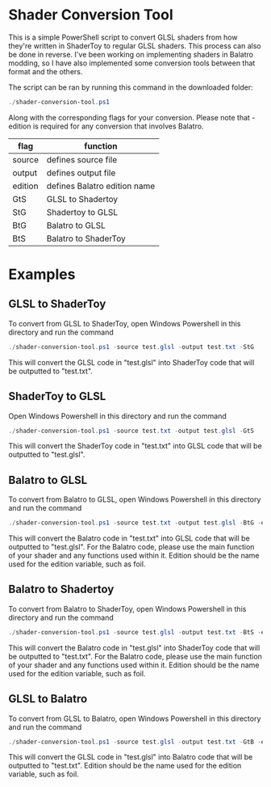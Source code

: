 # Shader Conversion Tool
 
This is a simple PowerShell script to convert GLSL shaders from how they're written in ShaderToy to regular GLSL shaders. This process can also be done in reverse. I've been working on implementing shaders in Balatro modding, so I have also implemented some conversion tools between that format and the others.

The script can be ran by running this command in the downloaded folder:
```powershell
./shader-conversion-tool.ps1
```
Along with the corresponding flags for your conversion. Please note that -edition is required for any conversion that involves Balatro.

|flag|function|
|--|--|
| source | defines source file|
| output | defines output file |
| edition | defines Balatro edition name |
| GtS | GLSL to Shadertoy |
| StG | Shadertoy to GLSL |
| BtG | Balatro to GLSL |
| BtS | Balatro to ShaderToy |

# Examples
## GLSL to ShaderToy
To convert from GLSL to ShaderToy, open Windows Powershell in this directory and run the command
```powershell
./shader-conversion-tool.ps1 -source test.glsl -output test.txt -StG
```
This will convert the GLSL code in "test.glsl" into ShaderToy code that will be outputted to "test.txt".

## ShaderToy to GLSL
Open Windows Powershell in this directory and run the command
```powershell
./shader-conversion-tool.ps1 -source test.txt -output test.glsl -GtS
```
This will convert the ShaderToy code in "test.txt" into GLSL code that will be outputted to "test.glsl".

## Balatro to GLSL
To convert from Balatro to GLSL, open Windows Powershell in this directory and run the command
```powershell
./shader-conversion-tool.ps1 -source test.txt -output test.glsl -BtG -edition [insert edition name]
```
This will convert the Balatro code in "test.txt" into GLSL code that will be outputted to "test.glsl". For the Balatro code, please use the main function of your shader and any functions used within it. Edition should be the name used for the edition variable, such as foil.

## Balatro to Shadertoy
To convert from Balatro to ShaderToy, open Windows Powershell in this directory and run the command
```powershell
./shader-conversion-tool.ps1 -source test.glsl -output test.txt -BtS -edition [insert edition name]
```
This will convert the Balatro code in "test.glsl" into ShaderToy code that will be outputted to "test.txt". For the Balatro code, please use the main function of your shader and any functions used within it. Edition should be the name used for the edition variable, such as foil.

## GLSL to Balatro
To convert from GLSL to Balatro, open Windows Powershell in this directory and run the command
```powershell
./shader-conversion-tool.ps1 -source test.glsl -output test.txt -GtB -edition [insert edition name]
```
This will convert the GLSL code in "test.glsl" into Balatro code that will be outputted to "test.txt". Edition should be the name used for the edition variable, such as foil.